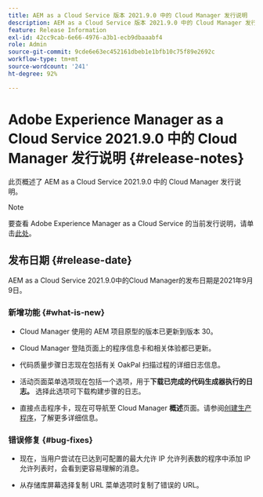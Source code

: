 ```yaml
---
title: AEM as a Cloud Service 版本 2021.9.0 中的 Cloud Manager 发行说明
description: AEM as a Cloud Service 版本 2021.9.0 中的 Cloud Manager 发行说明
feature: Release Information
exl-id: 42cc9cab-6e66-4976-a3b1-ecb9dbaaabf4
role: Admin
source-git-commit: 9cde6e63ec452161dbeb1e1bfb10c75f89e2692c
workflow-type: tm+mt
source-wordcount: '241'
ht-degree: 92%

---
```


# Adobe Experience Manager as a Cloud Service 2021.9.0 中的 Cloud Manager 发行说明 {#release-notes}

此页概述了 AEM as a Cloud Service 2021.9.0 中的 Cloud Manager 发行说明。

>[!NOTE]
>要查看 Adobe Experience Manager as a Cloud Service 的当前发行说明，请单击[此处](https://experienceleague.adobe.com/docs/experience-manager-cloud-service/content/release-notes/release-notes/release-notes-current.html)。

## 发布日期 {#release-date}

AEM as a Cloud Service 2021.9.0中的Cloud Manager的发布日期是2021年9月9日。

### 新增功能 {#what-is-new}

* Cloud Manager 使用的 AEM 项目原型的版本已更新到版本 30。

* Cloud Manager 登陆页面上的程序信息卡和相关体验都已更新。

* 代码质量步骤日志现在包括有关 OakPal 扫描过程的详细日志信息。

* 活动页面菜单选项现在包括一个选项，用于&#x200B;**下载已完成的代码生成器执行的日志。** 选择此选项可下载构建步骤的日志。

* 直接点击程序卡，现在可导航至 Cloud Manager **概述**&#x200B;页面。请参阅[创建生产程序](https://experienceleague.adobe.com/docs/experience-manager-cloud-service/content/implementing/using-cloud-manager/programs/creating-production-programs.html)，了解更多详细信息。

### 错误修复 {#bug-fixes}

* 现在，当用户尝试在已达到可配置的最大允许 IP 允许列表数的程序中添加 IP 允许列表时，会看到更容易理解的消息。

* 从存储库屏幕选择复制 URL 菜单选项时复制了错误的 URL。

